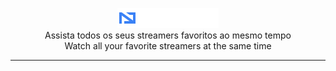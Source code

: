 ***<p align="center">![Nazuri Logo](/public/nazuri_logo.png)*** <br/>
Assista todos os seus streamers favoritos ao mesmo tempo <br/>
Watch all your favorite streamers at the same time</p>

---
